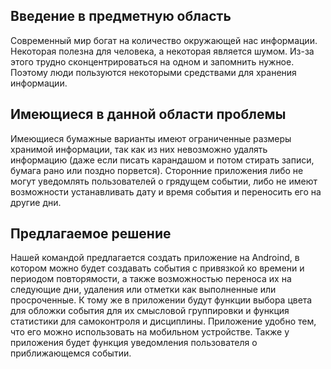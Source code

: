 ## Введение в предметную область

Современный мир богат на количество окружающей нас информации. Некоторая полезна для человека, а некоторая является шумом. Из-за этого трудно сконцентрироваться на одном и запомнить нужное. Поэтому люди пользуются некоторыми средствами для хранения информации.

## Имеющиеся в данной области проблемы

Имеющиеся бумажные варианты имеют ограниченные размеры хранимой информации, так как из них невозможно удалять информацию (даже если писать карандашом и потом стирать записи, бумага рано или поздно порвется). Сторонние приложения либо не могут уведомлять пользователей о грядущем событии, либо не имеют возможности устанавливать дату и время события и переносить его на другие дни.

## Предлагаемое решение

Нашей командой предлагается создать приложение на Androind, в котором можно будет создавать события с привязкой ко времени и периодом повторямости, а также возможностью переноса их на следующие дни, удаления или отметки как выполненные или просроченные. К тому же в приложении будут функции выбора цвета для обложки события для их смысловой группировки и функция статистики для самоконтроля и дисциплины. Приложение удобно тем, что его можно использовать на мобильном устройстве. Также у приложения будет функция уведомления пользователя о приближающемся событии.

